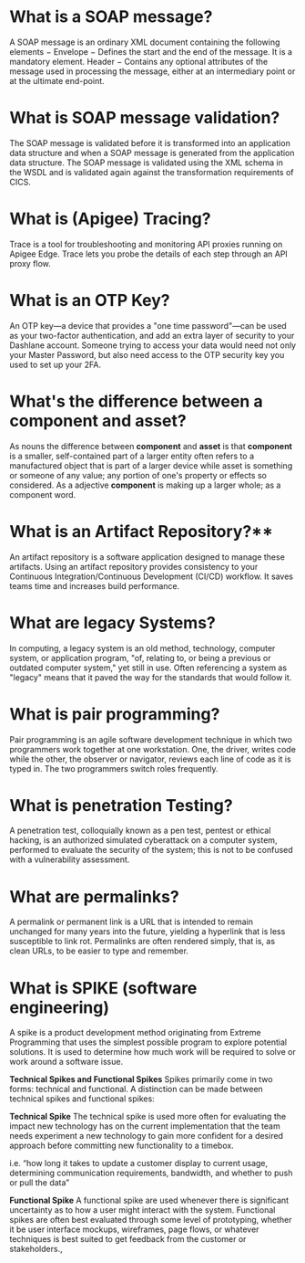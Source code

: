 # What is a SOAP message?

A SOAP message is an ordinary XML document containing the following elements − Envelope − Defines the start and the end of the message. It is a mandatory element. Header − Contains any optional attributes of the message used in processing the message, either at an intermediary point or at the ultimate end-point.

# What is SOAP  message validation?

The SOAP message is validated before it is transformed into an application data structure and when a SOAP message is generated from the application data structure. The SOAP message is validated using the XML schema in the WSDL and is validated again against the transformation requirements of CICS.

# What is (Apigee) Tracing?

Trace is a tool for troubleshooting and monitoring API proxies running on Apigee Edge. Trace lets you probe the details of each step through an API proxy flow.

# What is an OTP Key?

An OTP key—a device that provides a "one time password"—can be used as your two-factor authentication, and add an extra layer of security to your Dashlane account. Someone trying to access your data would need not only your Master Password, but also need access to the OTP security key you used to set up your 2FA.

# What's the difference between a component and asset?
 
As nouns the difference between **component** and **asset** is that **component** is a smaller, self-contained part of a larger entity often refers to a manufactured object that is part of a larger device while asset is something or someone of any value; any portion of one's property or effects so considered.
As a adjective **component** is making up a larger whole; as a component word. 

# What is an Artifact Repository?**

An artifact repository is a software application designed to manage these artifacts. Using an artifact repository provides consistency to your Continuous Integration/Continuous Development (CI/CD) workflow. It saves teams time and increases build performance.

# What are legacy Systems?

In computing, a legacy system is an old method, technology, computer system, or application program, "of, relating to, or being a previous or outdated computer system," yet still in use. Often referencing a system as "legacy" means that it paved the way for the standards that would follow it.

# What is pair programming?


Pair programming is an agile software development technique in which two programmers work together at one workstation. One, the driver, writes code while the other, the observer or navigator, reviews each line of code as it is typed in. The two programmers switch roles frequently. 

# What is penetration Testing?


A penetration test, colloquially known as a pen test, pentest or ethical hacking, is an authorized simulated cyberattack on a computer system, performed to evaluate the security of the system; this is not to be confused with a vulnerability assessment.

# What are permalinks?

A permalink or permanent link is a URL that is intended to remain unchanged for many years into the future, yielding a hyperlink that is less susceptible to link rot. Permalinks are often rendered simply, that is, as clean URLs, to be easier to type and remember.

# What is SPIKE (software engineering)

A spike is a product development method originating from Extreme Programming that uses the simplest possible program to explore potential solutions. It is used to determine how much work will be required to solve or work around a software issue.

**Technical Spikes and Functional Spikes**
Spikes primarily come in two forms: technical and functional. A distinction can be made between technical spikes and functional spikes:

**Technical Spike**
The technical spike is used more often for evaluating the impact new technology has on the current implementation that the team needs experiment a new technology to gain more confident for a desired approach before committing new functionality to a timebox.

i.e. “how long it takes to update a customer display to current usage, determining communication requirements, bandwidth, and whether to push or pull the data”

**Functional Spike**
A functional spike are used whenever there is significant uncertainty as to how a user might interact with the system. Functional spikes are often best evaluated through some level of prototyping, whether it be user interface mockups, wireframes, page flows, or whatever techniques is best suited to get feedback from the customer or stakeholders.,
